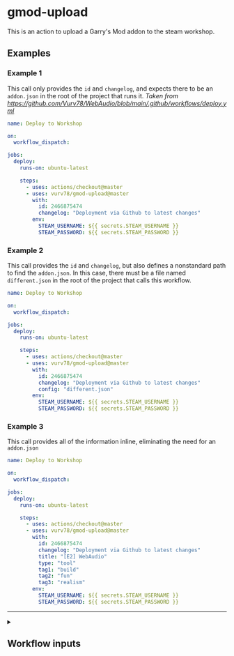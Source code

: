# gmod-upload

This is an action to upload a Garry's Mod addon to the steam workshop.

## Examples

### Example 1
This call only provides the `id` and `changelog`, and expects there to be an `addon.json` in the root of the project that runs it.
_Taken from https://github.com/Vurv78/WebAudio/blob/main/.github/workflows/deploy.yml_

```yaml
name: Deploy to Workshop

on:
  workflow_dispatch:

jobs:
  deploy:
    runs-on: ubuntu-latest

    steps:
      - uses: actions/checkout@master
      - uses: vurv78/gmod-upload@master
        with:
          id: 2466875474
          changelog: "Deployment via Github to latest changes"
        env:
          STEAM_USERNAME: ${{ secrets.STEAM_USERNAME }}
          STEAM_PASSWORD: ${{ secrets.STEAM_PASSWORD }}
```

### Example 2
This call provides the `id` and `changelog`, but also defines a nonstandard path to find the `addon.json`.
In this case, there must be a file named `different.json` in the root of the project that calls this workflow.

```yaml
name: Deploy to Workshop

on:
  workflow_dispatch:

jobs:
  deploy:
    runs-on: ubuntu-latest

    steps:
      - uses: actions/checkout@master
      - uses: vurv78/gmod-upload@master
        with:
          id: 2466875474
          changelog: "Deployment via Github to latest changes"
          config: "different.json"
        env:
          STEAM_USERNAME: ${{ secrets.STEAM_USERNAME }}
          STEAM_PASSWORD: ${{ secrets.STEAM_PASSWORD }}
```

### Example 3
This call provides all of the information inline, eliminating the need for an `addon.json`
```yaml
name: Deploy to Workshop

on:
  workflow_dispatch:

jobs:
  deploy:
    runs-on: ubuntu-latest

    steps:
      - uses: actions/checkout@master
      - uses: vurv78/gmod-upload@master
        with:
          id: 2466875474
          changelog: "Deployment via Github to latest changes"
          title: "[E2] WebAudio"
          type: "tool"
          tag1: "build"
          tag2: "fun"
          tag3: "realism"
        env:
          STEAM_USERNAME: ${{ secrets.STEAM_USERNAME }}
          STEAM_PASSWORD: ${{ secrets.STEAM_PASSWORD }}
```

---

<details>
<summary><h2>Workflow inputs</h2></summary>
<br>

| **Name**    | **Example**                              | **Notes**                                                                                                                                                                                                                                                                                     |
|-------------|------------------------------------------|-----------------------------------------------------------------------------------------------------------------------------------------------------------------------------------------------------------------------------------------------------------------------------------------------|
| `changelog` | Created a new thing and fixed some stuff | The changelog to display in the Workhop's Updates section. Uses standard [Steam BBCode](https://steamcommunity.com/comment/ForumTopic/formattinghelp)                                                                                                                                         |
| `id`        | `2466875474`                             | The ID of the (already created) Workshop item                                                                                                                                                                                                                                                 |
| `config`    | `myaddon.json`                           | If present, will attempt to use the given path as the [addon.json](https://wiki.facepunch.com/gmod/Workshop_Addon_Creation#addonjson). If given, all of the following inputs are ignored. If no additional inputs are provided, a standard `addon.json` is expected to exist in your project. |
| `title`     | My glorious addon                        | The title of the Workshop item.<br><br>:warning: This input will be ignored if the `config` input is used                                                                                                                                                                                     |
| `type`      | ServerContent                            | The addon type. Must be one of:<br>```ServerContent, gamemode, map, weapon, vehicle, npc, tool, effects, model, entity```<br><br>:warning: This input will be ignored if the `config` input is used.                                                                                          |
| `tag1`      | fun                                      | The first tag. Must be one of:<br>```fun, roleplay, scenic, movie, realism, cartoon, water, comic, build```<br><br>:warning: This input will be ignored if the `config` input is used.                                                                                                        |
| `tag2`      | roleplay                                 | The second tag (Optional). Must be one of:<br>```fun, roleplay, scenic, movie, realism, cartoon, water, comic, build```<br><br>:warning: This input will be ignored if the `config` input is used.                                                                                            |
| `tag3`      | realism                                  | The third tag (Optional). Must be one of:<br>```fun, roleplay, scenic, movie, realism, cartoon, water, comic, build```<br><br>:warning: This input will be ignored if the `config` input is used.                                                                                             |

</details>
